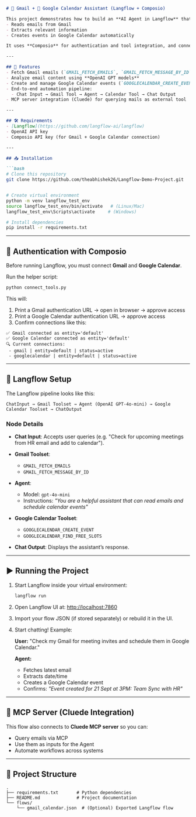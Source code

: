 ````markdown
# 📧 Gmail + 📅 Google Calendar Assistant (Langflow + Composio)

This project demonstrates how to build an **AI Agent in Langflow** that:
- Reads emails from Gmail  
- Extracts relevant information  
- Creates events in Google Calendar automatically  

It uses **Composio** for authentication and tool integration, and connects with **Cluede MCP server** as an external tool.

---

## 🚀 Features
- Fetch Gmail emails (`GMAIL_FETCH_EMAILS`, `GMAIL_FETCH_MESSAGE_BY_ID`, etc.)
- Analyze email content using **OpenAI GPT models**
- Create and manage Google Calendar events (`GOOGLECALENDAR_CREATE_EVENT`, `GOOGLECALENDAR_FIND_FREE_SLOTS`, etc.)
- End-to-end automation pipeline:
  - Chat Input → Gmail Tool → Agent → Calendar Tool → Chat Output
- MCP server integration (Cluede) for querying mails as external tool

---

## 🛠️ Requirements
- [Langflow](https://github.com/langflow-ai/langflow)
- OpenAI API key
- Composio API key (for Gmail + Google Calendar connection)

---

## 📥 Installation

```bash
# Clone this repository
git clone https://github.com/theabhishek26/Langflow-Demo-Project.git


# Create virtual environment
python -m venv langflow_test_env
source langflow_test_env/bin/activate   # (Linux/Mac)
langflow_test_env\Scripts\activate     # (Windows)

# Install dependencies
pip install -r requirements.txt
````

---

## 🔑 Authentication with Composio

Before running Langflow, you must connect **Gmail** and **Google Calendar**.

Run the helper script:

```bash
python connect_tools.py
```

This will:

1. Print a Gmail authentication URL → open in browser → approve access
2. Print a Google Calendar authentication URL → approve access
3. Confirm connections like this:

```
✅ Gmail connected as entity='default'
✅ Google Calendar connected as entity='default'
🔍 Current connections:
 - gmail | entity=default | status=active
 - googlecalendar | entity=default | status=active
```

---

## 🧩 Langflow Setup

The Langflow pipeline looks like this:

```
ChatInput → Gmail Toolset → Agent (OpenAI GPT-4o-mini) → Google Calendar Toolset → ChatOutput
```

### Node Details

* **Chat Input**: Accepts user queries (e.g. "Check for upcoming meetings from HR email and add to calendar").
* **Gmail Toolset**:

  * `GMAIL_FETCH_EMAILS`
  * `GMAIL_FETCH_MESSAGE_BY_ID`
* **Agent**:

  * Model: `gpt-4o-mini`
  * Instructions: *"You are a helpful assistant that can read emails and schedule calendar events"*
* **Google Calendar Toolset**:

  * `GOOGLECALENDAR_CREATE_EVENT`
  * `GOOGLECALENDAR_FIND_FREE_SLOTS`
* **Chat Output**: Displays the assistant’s response.

---

## ▶️ Running the Project

1. Start Langflow inside your virtual environment:

   ```bash
   langflow run
   ```
2. Open Langflow UI at: [http://localhost:7860](http://localhost:7860)
3. Import your flow JSON (if stored separately) or rebuild it in the UI.
4. Start chatting! Example:

   **User:**
   "Check my Gmail for meeting invites and schedule them in Google Calendar."

   **Agent:**

   * Fetches latest email
   * Extracts date/time
   * Creates a Google Calendar event
   * Confirms: *"Event created for 21 Sept at 3PM: Team Sync with HR"*

---

## 📡 MCP Server (Cluede Integration)

This flow also connects to **Cluede MCP server** so you can:

* Query emails via MCP
* Use them as inputs for the Agent
* Automate workflows across systems

---

## 📂 Project Structure

```
.
├── requirements.txt       # Python dependencies
├── README.md              # Project documentation
└── flows/
    └── gmail_calendar.json  # (Optional) Exported Langflow flow
```

